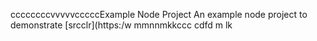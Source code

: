 ccccccccvvvvvcccccExample Node Project
An example node project to demonstrate [srcclr](https:/w
mmnnmkkccc
   cdfd
m lk
